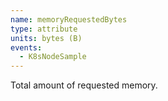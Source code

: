 ```yaml
---
name: memoryRequestedBytes
type: attribute
units: bytes (B)
events:
  - K8sNodeSample
---
```


Total amount of requested memory.
